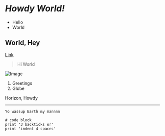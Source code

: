 # *Howdy World!*  
* Hello
* World

## **World, Hey**
[Link](https://www.helloworld.org/)	

> Hi
> World

![Image](docs.microsoft.com/en-us/shows/hello-world/media/helloworld_383x215.png)	

1. Greetings
2. Globe

Horizon, Howdy

---

`Yo wassup Earth my mannnn`

```
# code block
print '3 backticks or'
print 'indent 4 spaces'
```
